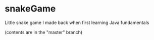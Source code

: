 # snakeGame
Little snake game I made back when first learning Java fundamentals

(contents are in the "master" branch)
